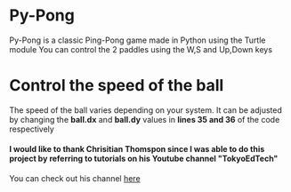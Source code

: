 # Py-Pong
Py-Pong is a classic Ping-Pong game made in Python using the Turtle module
You can control the 2 paddles using the W,S and Up,Down keys

# Control the speed of the ball
The speed of the ball varies depending on your system. It can be adjusted by
changing the **ball.dx** and **ball.dy** values in **lines 35 and 36** of the code respectively

#### I would like to thank Chrisitian Thomspon since I was able to do this project by referring to tutorials on his Youtube channel "TokyoEdTech"
You can check out his channel [here](https://www.youtube.com/channel/UC2vm-0XX5RkWCXWwtBZGOXg)

